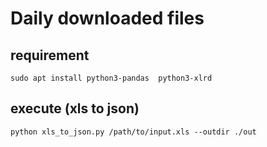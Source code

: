 # Daily downloaded files

## requirement
```
sudo apt install python3-pandas  python3-xlrd
```

## execute (xls to json)
```
python xls_to_json.py /path/to/input.xls --outdir ./out
```
